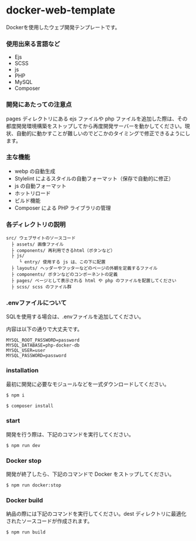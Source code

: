 # docker-web-template

Dockerを使用したウェブ開発テンプレートです。

### 使用出来る言語など

- Ejs
- SCSS
- js
- PHP
- MySQL
- Composer

### 開発にあたっての注意点

pages ディレクトリにある ejs ファイルや php ファイルを追加した際は、その都度開発環境構築をストップしてから再度開発サーバーを動かしてください。現状、自動的に動かすことが難しいのでどこかのタイミングで修正できるようにします。

### 主な機能

- webp の自動生成
- Stylelint によるスタイルの自動フォーマット（保存で自動的に修正）
- js の自動フォーマット
- ホットリロード
- ビルド機能
- Composer による PHP ライブラリの管理

### 各ディレクトリの説明

```
src/ ウェブサイトのソースコード
  ├ assets/ 画像ファイル
  ├ components/ 再利用できるhtml（ボタンなど）
  ├ js/
     └ entry/ 使用する js は、この下に配置
  ├ layouts/ ヘッダーやフッターなどのページの外観を定義するファイル
  ├ components/ ボタンなどのコンポーネントの定義
  ├ pages/ ページとして表示される html や php のファイルを配置してください
  ├ scss/ scss のファイル群
```

### .envファイルについて

SQLを使用する場合は、.envファイルを追加してください。

内容は以下の通りで大丈夫です。

```.env
MYSQL_ROOT_PASSWORD=password
MYSQL_DATABASE=php-docker-db
MYSQL_USER=user
MYSQL_PASSWORD=password
```

### installation

最初に開発に必要なモジュールなどを一式ダウンロードしてください。

```bash
$ npm i
```

```bash
$ composer install
```

### start

開発を行う際は、下記のコマンドを実行してください。

```bash
$ npm run dev
```

### Docker stop

開発が終了したら、下記のコマンドで Docker をストップしてください。

```bash
$ npm run docker:stop
```

### Docker build

納品の際には下記のコマンドを実行してください。dest ディレクトリに最適化されたソースコードが作成されます。

```bash
$ npm run build
```
